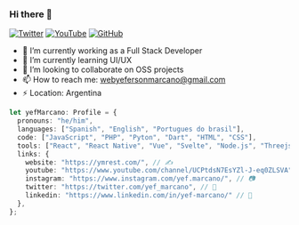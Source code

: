 ### Hi there 👋

[![Twitter](https://img.shields.io/twitter/follow/yef_marcano?style=social)](https://twitter.com/yef_marcano)
[![YouTube](https://img.shields.io/youtube/channel/subscribers/UCPtdsN7EsYZl-J-eq0ZLSVA?style=social)](https://www.youtube.com/channel/UCPtdsN7EsYZl-J-eq0ZLSVA?sub_confirmation=1)
[![GitHub](https://img.shields.io/github/followers/yef-marcano?style=social)](https://github.com/yef-marcano)

- 🔭 I’m currently working as a Full Stack Developer
- 🌱 I’m currently learning UI/UX
- 👯 I’m looking to collaborate on OSS projects
- 📫 How to reach me: webyefersonmarcano@gmail.com
- ⚡ Location: Argentina

```ts
let yefMarcano: Profile = {
  pronouns: "he/him",
  languages: ["Spanish", "English", "Portugues do brasil"],
  code: ["JavaScript", "PHP", "Pyton", "Dart", "HTML", "CSS"],
  tools: ["React", "React Native", "Vue", "Svelte", "Node.js", "Threejs", "Jquery", "Codeigniter", "Laravel", "Node.js"]
  links: {
    website: "https://ymrest.com/", // ✍️
    youtube: "https://www.youtube.com/channel/UCPtdsN7EsYZl-J-eq0ZLSVA", // 🎬
    instagram: "https://www.instagram.com/yef.marcano/", // 📷
    twitter: "https://twitter.com/yef_marcano", // 🐤
    linkedin: "https://www.linkedin.com/in/yef-marcano/" // 💼
  },
};
```